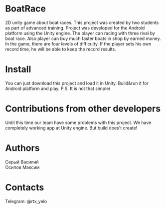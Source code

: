 # BoatRace
2D unity game about boat races.
This project was created by two students as part of advanced training.
Project was developed for the Android platform using the Unity engine.
The player can racing with three rival by boat race. Also player can buy much faster boats in shop by earned money.
In the game, there are four levels of difficulty. If the player sets his own record time, he will be able to keep the record results.
# Install
You can just download this project and load it in Unity. Build&run it for Android platform and play. 
P.S.
It is not that simple(
# Contributions from other developers
Until this time our team have some problems with this project. We have completely working app at Unity engine. But build does't create!
# Authors
Серый Василий\
Осипов Максим
# Contacts
Telegram: @rtx_yelo
